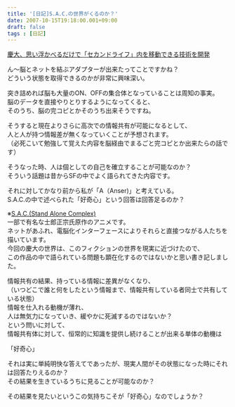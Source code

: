 ```yaml
---
title: '[日記]S.A.C.の世界がくるのか？'
date: 2007-10-15T19:18:00.001+09:00
draft: false
tags : [日記]
---
```


[慶大、思い浮かべるだけで「セカンドライフ」内を移動できる技術を開発](http://slashdot.jp/hardware/article.pl?sid=07/10/13/2340218&from=rss)  
  
ん～脳とネットを結ぶアダプターが出来たってことですかね？  
どういう状態を取得できるのかが非常に興味深い。  
  
突き詰めれば脳も大量のON、OFFの集合体となっていることは周知の事実。  
脳のデータを直接やりとりするようになってくると、  
そのうち、脳の完コピとかそのうち出来そうですね。  
  
そうすると現在よりさらに高次での情報共有が可能になるとして、  
人と人が持つ情報差が無くなっていくことが予想されます。  
（必死こいて勉強して覚えた内容を脳経由でまるごと完コピとか出来たらの話です）  
  
そうなった時、人は個としての自己を確立することが可能なのか？  
そういう話題は昔からSFの中でよく語られてきた内容です。  
  
それに対してかなり前から私が「A（Anser)」と考えている。  
S.A.C.の中で述べられた「好奇心」という回答は回答足るのか？  
  
※[S.A.C.(Stand Alone Complex)](http://ja.wikipedia.org/wiki/%E6%94%BB%E6%AE%BB%E6%A9%9F%E5%8B%95%E9%9A%8A_STAND_ALONE_COMPLEX)  
一部で有名な士郎正宗氏原作のアニメです。  
ネットがあふれ、電脳化インターフェースによりそれらと直接つながる人たちを描いています。  
今回の慶大の世界は、このフィクションの世界を現実に近づけたので、  
この作品の中で語られている問題も顕在化するのではないかと思い書き記しました。  
  
情報共有の結果、持っている情報に差異がなくなり、  
（いつどこで誰と何をしたという情報まで、情報共有している者同士で共有している状態）  
情報を仕入れる動機が薄れ、  
人は無気力になっていき、緩やかに死滅するのではないか？  
という問いに対して、  
情報共有体に対して、恒常的に知識を提供し続けることが出来る単体の動機は  
  
「好奇心」  
  
それは実に単純明快な答えてであったが、現実人間がその状態になった時にそれは回答たりえるのか？  
その結果を生きているうちに見ることが可能なのか？  
  
その結果を見たいというこの気持ちこそが「好奇心」なのでしょうか？
